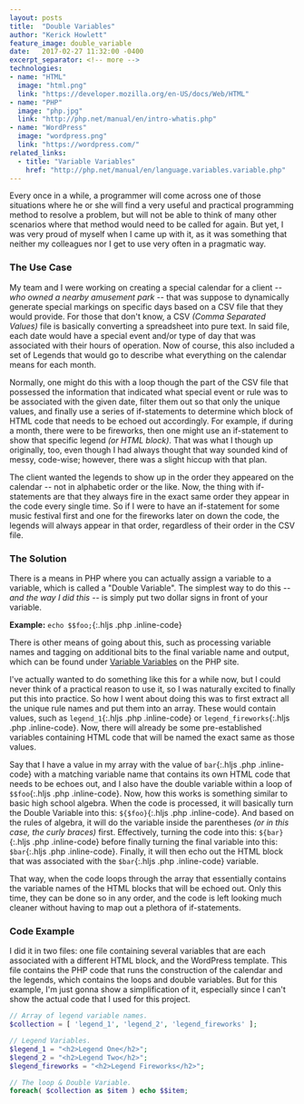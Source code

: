 ```yaml
---
layout: posts
title:  "Double Variables"
author: "Kerick Howlett"
feature_image: double_variable
date:   2017-02-27 11:32:00 -0400
excerpt_separator: <!-- more -->
technologies:
- name: "HTML"
  image: "html.png"
  link: "https://developer.mozilla.org/en-US/docs/Web/HTML"
- name: "PHP"
  image: "php.jpg"
  link: "http://php.net/manual/en/intro-whatis.php"
- name: "WordPress"
  image: "wordpress.png"
  link: "https://wordpress.com/"
related_links:
  - title: "Variable Variables"
    href: "http://php.net/manual/en/language.variables.variable.php"
---
```

Every once in a while, a programmer will come across one of those situations where he or she will find a very useful and practical programming method to resolve a problem, but will not be able to think of many other scenarios where that method would need to be called for again. But yet, I was very proud of myself when I came up with it, as it was something that neither my colleagues nor I get to use very often in a pragmatic way.

<!-- more -->

### The Use Case
My team and I were working on creating a special calendar for a client *-- who owned a nearby amusement park --* that was suppose to dynamically generate special markings on specific days based on a CSV file that they would provide. For those that don't know, a CSV *(Comma Separated Values)* file is basically converting a spreadsheet into pure text. In said file, each date would have a special event and/or type of day that was associated with their hours of operation. Now of course, this also included a set of Legends that would go to describe what everything on the calendar means for each month.

Normally, one might do this with a loop though the part of the CSV file that possessed the information that indicated what special event or rule was to be associated with the given date, filter them out so that only the unique values, and finally use a series of if-statements to determine which block of HTML code that needs to be echoed out accordingly. For example, if during a month, there were to be fireworks, then one might use an if-statement to show that specific legend *(or HTML block)*. That was what I though up originally, too, even though I had always thought that way sounded kind of messy, code-wise; however, there was a slight hiccup with that plan.

The client wanted the legends to show up in the order they appeared on the calendar -- not in alphabetic order or the like. Now, the thing with if-statements are that they always fire in the exact same order they appear in the code every single time. So if I were to have an if-statement for some music festival first and one for the fireworks later on down the code, the legends will always appear in that order, regardless of their order in the CSV file.

### The Solution
There is a means in PHP where you can actually assign a variable to a variable, which is called a "Double Variable". The simplest way to do this *-- and the way I did this --* is simply put two dollar signs in front of your variable.

**Example:** `echo $$foo;`{:.hljs .php .inline-code}

There is other means of going about this, such as processing variable names and tagging on additional bits to the final variable name and output, which can be found under [Variable Variables](http://php.net/manual/en/language.variables.variable.php) on the PHP site.

I've actually wanted to do something like this for a while now, but I could never think of a practical reason to use it, so I was naturally excited to finally put this into practice. So how I went about doing this was to first extract all the unique rule names and put them into an array. These would contain values, such as `legend_1`{:.hljs .php .inline-code} or `legend_fireworks`{:.hljs .php .inline-code}. Now, there will already be some pre-established variables containing HTML code that will be named the exact same as those values.

Say that I have a value in my array with the value of `bar`{:.hljs .php .inline-code} with a matching variable name that contains its own HTML code that needs to be echoes out, and I also have the double variable within a loop of `$$foo`{:.hljs .php .inline-code}. Now, how this works is something similar to basic high school algebra. When the code is processed, it will basically turn the Double Variable into this: `${$foo}`{:.hljs .php .inline-code}. And based on the rules of algebra, it will do the variable inside the parentheses *(or in this case, the curly braces)* first. Effectively, turning the code into this: `${bar}`{:.hljs .php .inline-code} before finally turning the final variable into this: `$bar`{:.hljs .php .inline-code}. Finally, it will then echo out the HTML block that was associated with the `$bar`{:.hljs .php .inline-code} variable.

That way, when the code loops through the array that essentially contains the variable names of the HTML blocks that will be echoed out. Only this time, they can be done so in any order, and the code is left looking much cleaner without having to map out a plethora of if-statements.

### Code Example

I did it in two files: one file containing several variables that are each associated with a different HTML block, and the WordPress template. This file contains the PHP code that runs the construction of the calendar and the legends, which contains the loops and double variables. But for this example, I'm just gonna show a simplification of it, especially since I can't show the actual code that I used for this project.

```php
// Array of legend variable names.
$collection = [ 'legend_1', 'legend_2', 'legend_fireworks' ];

// Legend Variables.
$legend_1 = "<h2>Legend One</h2>";
$legend_2 = "<h2>Legend Two</h2>";
$legend_fireworks = "<h2>Legend Fireworks</h2>";

// The loop & Double Variable.
foreach( $collection as $item ) echo $$item;
```
